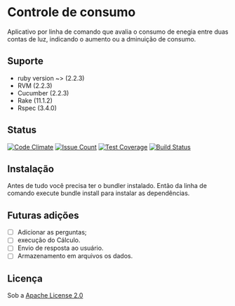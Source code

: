 # Controle de consumo
Aplicativo por linha de comando que avalia o consumo de enegia entre duas contas de luz, indicando o aumento ou a dminuição de consumo.
## Suporte
+ ruby version ~> (2.2.3)
+ RVM  (2.2.3)
+ Cucumber  (2.2.3)
+ Rake  (11.1.2)
+ Rspec (3.4.0)
## Status
[![Code Climate](https://codeclimate.com/github/Nabucodono5or/controle_consumo/badges/gpa.svg)](https://codeclimate.com/github/Nabucodono5or/controle_consumo)
[![Issue Count](https://codeclimate.com/github/Nabucodono5or/controle_consumo/badges/issue_count.svg)](https://codeclimate.com/github/Nabucodono5or/controle_consumo)
[![Test Coverage](https://codeclimate.com/github/Nabucodono5or/controle_consumo/badges/coverage.svg)](https://codeclimate.com/github/Nabucodono5or/controle_consumo/coverage)
[![Build Status](https://travis-ci.org/Nabucodono5or/controle_consumo.svg?branch=master)](https://travis-ci.org/Nabucodono5or/controle_consumo)

## Instalação
Antes de tudo você precisa ter o bundler instalado. Então da linha de comando execute bundle install para instalar as dependências.

## Futuras adições
- [ ] Adicionar as perguntas;
- [ ] execução do Cálculo.
- [ ] Envio de resposta ao usuário.
- [ ] Armazenamento em arquivos os dados.

## Licença
Sob a [Apache License 2.0](https://github.com/Nabucodono5or/controle_consumo/blob/master/LICENSE)
